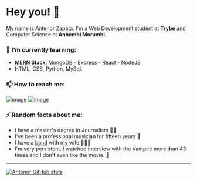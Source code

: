 
# Hey you! 👋

My name is Antenor Zapata. I'm a Web Development student at **Trybe** and Computer Science at **Anhembi Morumbi**.

### 🌱 I’m currently learning: 


- **MERN Stack**: MongoDB - Express - React - NodeJS
-  HTML, CSS, Python, MySql.


### 📫 How to reach me:
  [![image](https://img.shields.io/badge/LinkedIn-0077B5?style=for-the-badge&logo=linkedin&logoColor=white)](https://www.linkedin.com/in/antenorzpt/) [![image](https://img.shields.io/badge/Instagram-E4405F?style=for-the-badge&logo=instagram&logoColor=white)](https://www.instagram.com/nokszap/)
  
 ### ⚡ Random facts about me:
- I have a master's degree in Journalism 👨‍🎓
- I've been a professional musician for fifteen years 🎸
- I have a [band](https://www.instagram.com/projetozis/) with my wife 👨🎵👩
- I'm very persistent. I watched Interview with the Vampire more than 43 times and I don't even like the movie. 🧛
---
[![Antenor GitHub stats](https://github-readme-stats.vercel.app/api?username=AntenorZapata)](https://github.com/AntenorZapata/github-readme-stats)

